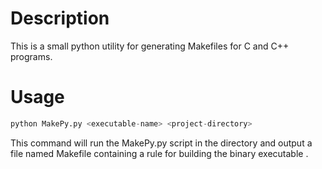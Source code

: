 # Description
This is a small python utility for generating Makefiles for C and C++ programs.

# Usage
```python
python MakePy.py <executable-name> <project-directory>
```

This command will run the MakePy.py script in the <project-directory> directory and output a file named Makefile containing a rule for building the binary executable <executable-name>.
